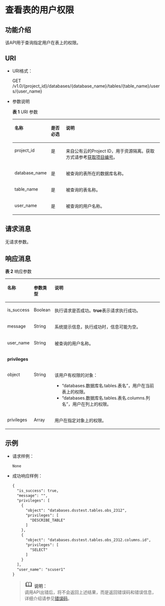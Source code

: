 # 查看表的用户权限<a name="dli_02_0042"></a>

## 功能介绍<a name="sb033e8c568d74ab6ae83ace3345cd717"></a>

该API用于查询指定用户在表上的权限。

## URI<a name="sfddc1ad5fae5464b8858e1fdc26454ed"></a>

-   URI格式：

    GET /v1.0/\{project\_id\}/databases/\{database\_name\}/tables/\{table\_name\}/users/\{user\_name\}

-   参数说明

    **表 1**  URI 参数

    <a name="zh-cn_topic_0069077919_table34765725"></a>
    <table><thead align="left"><tr id="zh-cn_topic_0069077919_row39130336"><th class="cellrowborder" valign="top" width="14.85148514851485%" id="mcps1.2.4.1.1"><p id="ac59ab0cdcb0e4a57b18b52068962db96"><a name="ac59ab0cdcb0e4a57b18b52068962db96"></a><a name="ac59ab0cdcb0e4a57b18b52068962db96"></a>名称</p>
    </th>
    <th class="cellrowborder" valign="top" width="10.891089108910892%" id="mcps1.2.4.1.2"><p id="ae81b7ec518d744da9b44bc7c3571640f"><a name="ae81b7ec518d744da9b44bc7c3571640f"></a><a name="ae81b7ec518d744da9b44bc7c3571640f"></a>是否必选</p>
    </th>
    <th class="cellrowborder" valign="top" width="74.25742574257426%" id="mcps1.2.4.1.3"><p id="a5784ef9e565642a9be543098656db615"><a name="a5784ef9e565642a9be543098656db615"></a><a name="a5784ef9e565642a9be543098656db615"></a>说明</p>
    </th>
    </tr>
    </thead>
    <tbody><tr id="row1950555119425"><td class="cellrowborder" valign="top" width="14.85148514851485%" headers="mcps1.2.4.1.1 "><p id="zh-cn_topic_0069077803_p43412436"><a name="zh-cn_topic_0069077803_p43412436"></a><a name="zh-cn_topic_0069077803_p43412436"></a>project_id</p>
    </td>
    <td class="cellrowborder" valign="top" width="10.891089108910892%" headers="mcps1.2.4.1.2 "><p id="zh-cn_topic_0069077803_p26746391"><a name="zh-cn_topic_0069077803_p26746391"></a><a name="zh-cn_topic_0069077803_p26746391"></a>是</p>
    </td>
    <td class="cellrowborder" valign="top" width="74.25742574257426%" headers="mcps1.2.4.1.3 "><p id="zh-cn_topic_0069077803_p18974100"><a name="zh-cn_topic_0069077803_p18974100"></a><a name="zh-cn_topic_0069077803_p18974100"></a>来自公有云的Project ID，用于资源隔离。获取方式请参考<a href="获取项目编号.md">获取项目编号</a>。</p>
    </td>
    </tr>
    <tr id="zh-cn_topic_0069077919_row17475349"><td class="cellrowborder" valign="top" width="14.85148514851485%" headers="mcps1.2.4.1.1 "><p id="zh-cn_topic_0069077919_p6217170"><a name="zh-cn_topic_0069077919_p6217170"></a><a name="zh-cn_topic_0069077919_p6217170"></a>database_name</p>
    </td>
    <td class="cellrowborder" valign="top" width="10.891089108910892%" headers="mcps1.2.4.1.2 "><p id="zh-cn_topic_0069077919_p33828780"><a name="zh-cn_topic_0069077919_p33828780"></a><a name="zh-cn_topic_0069077919_p33828780"></a>是</p>
    </td>
    <td class="cellrowborder" valign="top" width="74.25742574257426%" headers="mcps1.2.4.1.3 "><p id="p19743184584713"><a name="p19743184584713"></a><a name="p19743184584713"></a>被查询的表所在的数据库名称。</p>
    </td>
    </tr>
    <tr id="zh-cn_topic_0069077919_row32227806"><td class="cellrowborder" valign="top" width="14.85148514851485%" headers="mcps1.2.4.1.1 "><p id="zh-cn_topic_0069077919_p60315518"><a name="zh-cn_topic_0069077919_p60315518"></a><a name="zh-cn_topic_0069077919_p60315518"></a>table_name</p>
    </td>
    <td class="cellrowborder" valign="top" width="10.891089108910892%" headers="mcps1.2.4.1.2 "><p id="zh-cn_topic_0069077919_p53718807"><a name="zh-cn_topic_0069077919_p53718807"></a><a name="zh-cn_topic_0069077919_p53718807"></a>是</p>
    </td>
    <td class="cellrowborder" valign="top" width="74.25742574257426%" headers="mcps1.2.4.1.3 "><p id="p7744745194713"><a name="p7744745194713"></a><a name="p7744745194713"></a>被查询的表名称。</p>
    </td>
    </tr>
    <tr id="zh-cn_topic_0069077919_row36542672"><td class="cellrowborder" valign="top" width="14.85148514851485%" headers="mcps1.2.4.1.1 "><p id="zh-cn_topic_0069077919_p7166428"><a name="zh-cn_topic_0069077919_p7166428"></a><a name="zh-cn_topic_0069077919_p7166428"></a>user_name</p>
    </td>
    <td class="cellrowborder" valign="top" width="10.891089108910892%" headers="mcps1.2.4.1.2 "><p id="zh-cn_topic_0069077919_p43609821"><a name="zh-cn_topic_0069077919_p43609821"></a><a name="zh-cn_topic_0069077919_p43609821"></a>是</p>
    </td>
    <td class="cellrowborder" valign="top" width="74.25742574257426%" headers="mcps1.2.4.1.3 "><p id="zh-cn_topic_0069077919_p42734651"><a name="zh-cn_topic_0069077919_p42734651"></a><a name="zh-cn_topic_0069077919_p42734651"></a>被查询的用户名称。</p>
    </td>
    </tr>
    </tbody>
    </table>


## 请求消息<a name="s9b33a824e2374262a4376129acdd439c"></a>

无请求参数。

## 响应消息<a name="s37673dbfdc2d46728d3b0f8efd5e3e53"></a>

**表 2**  响应参数

<a name="zh-cn_topic_0069077919_table60959155"></a>
<table><thead align="left"><tr id="zh-cn_topic_0069077919_row15600465"><th class="cellrowborder" valign="top" width="10%" id="mcps1.2.4.1.1"><p id="a95d5ca608a7f4dec829a64a04e273078"><a name="a95d5ca608a7f4dec829a64a04e273078"></a><a name="a95d5ca608a7f4dec829a64a04e273078"></a>名称</p>
</th>
<th class="cellrowborder" valign="top" width="9%" id="mcps1.2.4.1.2"><p id="abd3fe00c893d4791aa91baf1faa6e203"><a name="abd3fe00c893d4791aa91baf1faa6e203"></a><a name="abd3fe00c893d4791aa91baf1faa6e203"></a>参数类型</p>
</th>
<th class="cellrowborder" valign="top" width="81%" id="mcps1.2.4.1.3"><p id="aac78212a09db41539d89add041c3850d"><a name="aac78212a09db41539d89add041c3850d"></a><a name="aac78212a09db41539d89add041c3850d"></a>说明</p>
</th>
</tr>
</thead>
<tbody><tr id="zh-cn_topic_0069077919_row50364107"><td class="cellrowborder" valign="top" width="10%" headers="mcps1.2.4.1.1 "><p id="zh-cn_topic_0069077919_p52960852"><a name="zh-cn_topic_0069077919_p52960852"></a><a name="zh-cn_topic_0069077919_p52960852"></a>is_success</p>
</td>
<td class="cellrowborder" valign="top" width="9%" headers="mcps1.2.4.1.2 "><p id="zh-cn_topic_0069077919_p53564132"><a name="zh-cn_topic_0069077919_p53564132"></a><a name="zh-cn_topic_0069077919_p53564132"></a>Boolean</p>
</td>
<td class="cellrowborder" valign="top" width="81%" headers="mcps1.2.4.1.3 "><p id="p1662113446158"><a name="p1662113446158"></a><a name="p1662113446158"></a>执行请求是否成功。<span class="parmvalue" id="parmvalue2413933416116"><a name="parmvalue2413933416116"></a><a name="parmvalue2413933416116"></a><b>true</b></span>表示请求执行成功。</p>
</td>
</tr>
<tr id="zh-cn_topic_0069077919_row58002450"><td class="cellrowborder" valign="top" width="10%" headers="mcps1.2.4.1.1 "><p id="zh-cn_topic_0069077919_p578006"><a name="zh-cn_topic_0069077919_p578006"></a><a name="zh-cn_topic_0069077919_p578006"></a>message</p>
</td>
<td class="cellrowborder" valign="top" width="9%" headers="mcps1.2.4.1.2 "><p id="zh-cn_topic_0069077919_p34206633"><a name="zh-cn_topic_0069077919_p34206633"></a><a name="zh-cn_topic_0069077919_p34206633"></a>String</p>
</td>
<td class="cellrowborder" valign="top" width="81%" headers="mcps1.2.4.1.3 "><p id="p862114491513"><a name="p862114491513"></a><a name="p862114491513"></a>系统提示信息，执行成功时，信息可能为空。</p>
</td>
</tr>
<tr id="zh-cn_topic_0069077919_row39247039"><td class="cellrowborder" valign="top" width="10%" headers="mcps1.2.4.1.1 "><p id="zh-cn_topic_0069077919_p24893609"><a name="zh-cn_topic_0069077919_p24893609"></a><a name="zh-cn_topic_0069077919_p24893609"></a>user_name</p>
</td>
<td class="cellrowborder" valign="top" width="9%" headers="mcps1.2.4.1.2 "><p id="zh-cn_topic_0069077919_p51105010"><a name="zh-cn_topic_0069077919_p51105010"></a><a name="zh-cn_topic_0069077919_p51105010"></a>String</p>
</td>
<td class="cellrowborder" valign="top" width="81%" headers="mcps1.2.4.1.3 "><p id="zh-cn_topic_0069077919_p45865121"><a name="zh-cn_topic_0069077919_p45865121"></a><a name="zh-cn_topic_0069077919_p45865121"></a>被查询的用户名称。</p>
</td>
</tr>
<tr id="zh-cn_topic_0069077919_row37706880"><td class="cellrowborder" colspan="3" valign="top" headers="mcps1.2.4.1.1 mcps1.2.4.1.2 mcps1.2.4.1.3 "><p id="zh-cn_topic_0069077919_p34358433"><a name="zh-cn_topic_0069077919_p34358433"></a><a name="zh-cn_topic_0069077919_p34358433"></a><strong id="b164724368117"><a name="b164724368117"></a><a name="b164724368117"></a>privileges</strong></p>
</td>
</tr>
<tr id="row512095731017"><td class="cellrowborder" valign="top" width="10%" headers="mcps1.2.4.1.1 "><p id="p61204575109"><a name="p61204575109"></a><a name="p61204575109"></a>object</p>
</td>
<td class="cellrowborder" valign="top" width="9%" headers="mcps1.2.4.1.2 "><p id="p11120457151011"><a name="p11120457151011"></a><a name="p11120457151011"></a>String</p>
</td>
<td class="cellrowborder" valign="top" width="81%" headers="mcps1.2.4.1.3 "><p id="p1046945817115"><a name="p1046945817115"></a><a name="p1046945817115"></a>该用户有权限的对象：</p>
<a name="ul49447327111128"></a><a name="ul49447327111128"></a><ul id="ul49447327111128"><li>“databases.数据库名.tables.表名”，用户在当前表上的权限。</li><li>“databases.数据库名.tables.表名.columns.列名”，用户在列上的权限。</li></ul>
</td>
</tr>
<tr id="row147389479105"><td class="cellrowborder" valign="top" width="10%" headers="mcps1.2.4.1.1 "><p id="p107381247161012"><a name="p107381247161012"></a><a name="p107381247161012"></a>privileges</p>
</td>
<td class="cellrowborder" valign="top" width="9%" headers="mcps1.2.4.1.2 "><p id="p1738114718102"><a name="p1738114718102"></a><a name="p1738114718102"></a>Array</p>
</td>
<td class="cellrowborder" valign="top" width="81%" headers="mcps1.2.4.1.3 "><p id="p1773984719105"><a name="p1773984719105"></a><a name="p1773984719105"></a>用户在指定对象上的权限。</p>
</td>
</tr>
</tbody>
</table>

## 示例<a name="section41210814153951"></a>

-   请求样例：

    ```
    None
    ```

-   成功响应样例：

    ```
    {
      "is_success": true,
      "message": "",
      "privileges": [
        {
          "object": "databases.dsstest.tables.obs_2312",
          "privileges": [
            "DESCRIBE_TABLE"
          ]
        },
        {
          "object": "databases.dsstest.tables.obs_2312.columns.id",
          "privileges": [
            "SELECT"
          ]
        }
      ],
      "user_name": "scuser1"
    }
    ```

    >![](public_sys-resources/icon-note.gif) **说明：**   
    >调用API出错后，将不会返回上述结果，而是返回错误码和错误信息，详细介绍请参见[错误码](错误码.md)。  


